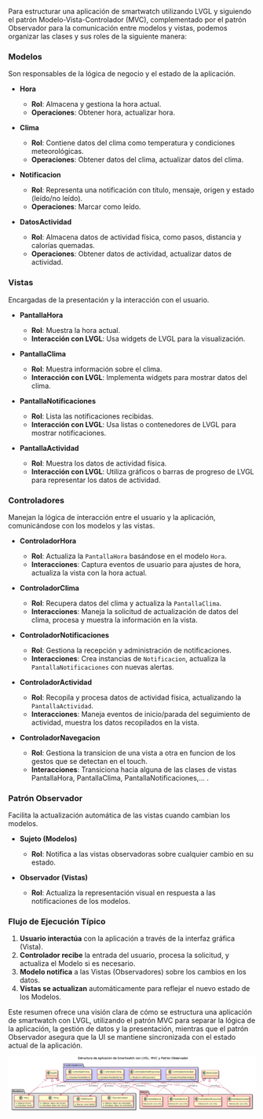 Para estructurar una aplicación de smartwatch utilizando LVGL y siguiendo el patrón Modelo-Vista-Controlador (MVC), complementado por el patrón Observador para la comunicación entre modelos y vistas, podemos organizar las clases y sus roles de la siguiente manera:

### Modelos
Son responsables de la lógica de negocio y el estado de la aplicación.

- **Hora**
  - **Rol**: Almacena y gestiona la hora actual.
  - **Operaciones**: Obtener hora, actualizar hora.
  
- **Clima**
  - **Rol**: Contiene datos del clima como temperatura y condiciones meteorológicas.
  - **Operaciones**: Obtener datos del clima, actualizar datos del clima.
  
- **Notificacion**
  - **Rol**: Representa una notificación con título, mensaje, origen y estado (leído/no leído).
  - **Operaciones**: Marcar como leído.
  
- **DatosActividad**
  - **Rol**: Almacena datos de actividad física, como pasos, distancia y calorías quemadas.
  - **Operaciones**: Obtener datos de actividad, actualizar datos de actividad.

### Vistas
Encargadas de la presentación y la interacción con el usuario.

- **PantallaHora**
  - **Rol**: Muestra la hora actual.
  - **Interacción con LVGL**: Usa widgets de LVGL para la visualización.
  
- **PantallaClima**
  - **Rol**: Muestra información sobre el clima.
  - **Interacción con LVGL**: Implementa widgets para mostrar datos del clima.
  
- **PantallaNotificaciones**
  - **Rol**: Lista las notificaciones recibidas.
  - **Interacción con LVGL**: Usa listas o contenedores de LVGL para mostrar notificaciones.
  
- **PantallaActividad**
  - **Rol**: Muestra los datos de actividad física.
  - **Interacción con LVGL**: Utiliza gráficos o barras de progreso de LVGL para representar los datos de actividad.

### Controladores
Manejan la lógica de interacción entre el usuario y la aplicación, comunicándose con los modelos y las vistas.

- **ControladorHora**
  - **Rol**: Actualiza la `PantallaHora` basándose en el modelo `Hora`.
  - **Interacciones**: Captura eventos de usuario para ajustes de hora, actualiza la vista con la hora actual.
  
- **ControladorClima**
  - **Rol**: Recupera datos del clima y actualiza la `PantallaClima`.
  - **Interacciones**: Maneja la solicitud de actualización de datos del clima, procesa y muestra la información en la vista.
  
- **ControladorNotificaciones**
  - **Rol**: Gestiona la recepción y administración de notificaciones.
  - **Interacciones**: Crea instancias de `Notificacion`, actualiza la `PantallaNotificaciones` con nuevas alertas.
  
- **ControladorActividad**
  - **Rol**: Recopila y procesa datos de actividad física, actualizando la `PantallaActividad`.
  - **Interacciones**: Maneja eventos de inicio/parada del seguimiento de actividad, muestra los datos recopilados en la vista.
  
- **ControladorNavegacion**
  - **Rol**: Gestiona la transicion de una vista a otra en funcion de los gestos que se detectan en el touch.
  - **Interacciones**: Transiciona hacia alguna de las clases de vistas PantallaHora, PantallaClima, PantallaNotificaciones,... .
  
### Patrón Observador
Facilita la actualización automática de las vistas cuando cambian los modelos.

- **Sujeto (Modelos)**
  - **Rol**: Notifica a las vistas observadoras sobre cualquier cambio en su estado.
  
- **Observador (Vistas)**
  - **Rol**: Actualiza la representación visual en respuesta a las notificaciones de los modelos.

### Flujo de Ejecución Típico
1. **Usuario interactúa** con la aplicación a través de la interfaz gráfica (Vista).
2. **Controlador recibe** la entrada del usuario, procesa la solicitud, y actualiza el Modelo si es necesario.
3. **Modelo notifica** a las Vistas (Observadores) sobre los cambios en los datos.
4. **Vistas se actualizan** automáticamente para reflejar el nuevo estado de los Modelos.

Este resumen ofrece una visión clara de cómo se estructura una aplicación de smartwatch con LVGL, utilizando el patrón MVC para separar la lógica de la aplicación, la gestión de datos y la presentación, mientras que el patrón Observador asegura que la UI se mantiene sincronizada con el estado actual de la aplicación.

!["Class diagram draft](class_diagram_DRAFT.png)
